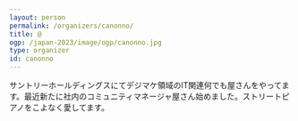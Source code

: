 ```yaml
---
layout: person
permalink: /organizers/canonno/
title: @
ogp: /japan-2023/image/ogp/canonno.jpg
type: organizer
id: canonno
---
```

サントリーホールディングスにてデジマケ領域のIT関連何でも屋さんをやってます。最近新たに社内のコミュニティマネージャ屋さん始めました。ストリートピアノをこよなく愛してます。
